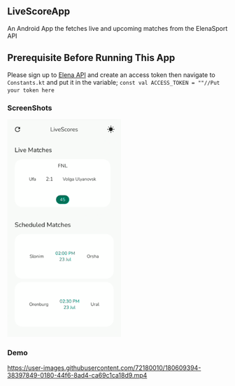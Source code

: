 ## LiveScoreApp
An Android App the fetches live and upcoming matches from the ElenaSport API

## Prerequisite Before Running This App
Please sign up to [Elena API](https://elenasport.io/) and create an access token then navigate to `Constants.kt` and put
it in the variable;
``
const val ACCESS_TOKEN = ""//Put your token here
``

### ScreenShots
<img src="screenshots/screenshot1.png" width="260">

### Demo
https://user-images.githubusercontent.com/72180010/180609394-38397849-0180-44f6-8ad4-ca69c1ca18d9.mp4